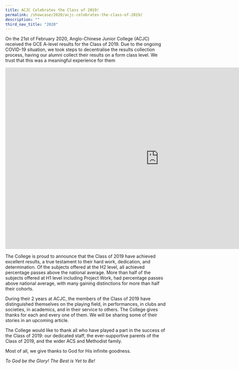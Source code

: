 ```yaml
---
title: ACJC Celebrates the Class of 2019!
permalink: /showcase/2020/acjc-celebrates-the-class-of-2019/
description: ""
third_nav_title: "2020"
---
```

On the 21st of February 2020, Anglo-Chinese Junior College (ACJC) received the GCE A-level results for the Class of 2019. Due to the ongoing COVID-19 situation, we took steps to decentralise the results collection process, having our alumni collect their results on a form class level. We trust that this was a meaningful experience for them

<iframe allowfullscreen="true" height="569" width="960" frameborder="0" src="https://docs.google.com/presentation/d/e/2PACX-1vQ8AJ6CUPWopC4jbGw2b5DNZF-z2kfc8kMssY53yOwkyqkDuSwsF_DiHGTFqGQwPq6YXBYSenqBpOwp/embed?start=false&amp;loop=false&amp;delayms=3000"></iframe>

The College is proud to announce that the Class of 2019 have achieved excellent results, a true testament to their hard work, dedication, and determination. Of the subjects offered at the H2 level, all achieved percentage passes above the national average. More than half of the subjects offered at H1 level including Project Work, had percentage passes above national average, with many gaining distinctions for more than half their cohorts.

  

During their 2 years at ACJC, the members of the Class of 2019 have distinguished themselves on the playing field, in performances, in clubs and societies, in academics, and in their service to others. The College gives thanks for each and every one of them. We will be sharing some of their stories in an upcoming article.

  

The College would like to thank all who have played a part in the success of the Class of 2019: our dedicated staff, the ever-supportive parents of the Class of 2019, and the wider ACS and Methodist family.

  

Most of all, we give thanks to God for His infinite goodness.

  

_To God be the Glory! The Best is Yet to Be!_
